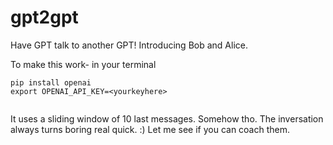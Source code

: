 # gpt2gpt
Have GPT talk to another GPT!  Introducing Bob and Alice.

To make this work- in your terminal

```
pip install openai
export OPENAI_API_KEY=<yourkeyhere>
  
```
  
It uses a sliding window of 10 last messages. Somehow tho. The inversation always turns boring real quick. :) Let me see if you can coach them.
   

